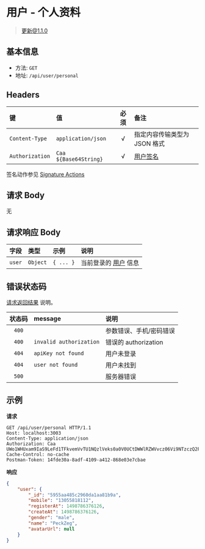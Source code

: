 # 用户 - 个人资料

> 更新@1.1.0

## 基本信息

* 方法: `GET`
* 地址: `/api/user/personal`

## Headers

键              | 值                    | 必须     | 备注
:-------------- | :-------------------- | :------: | :---------------------------
`Content-Type`  | `application/json`    | √        | 指定内容传输类型为 JSON 格式
`Authorization` | `Caa ${Base64String}` | √        | [用户签名][signature-authorization]

签名动作参见 [Signature Actions][signature-actions]

## 请求 Body

无

## 请求响应 Body

字段   | 类型     | 示例      | 说明
:----- | :------- | :-------- | :---------------------------------
`user` | `Object` | `{ ... }` | 当前登录的 [用户][user-model] 信息

## 错误状态码

[请求返回结果][response-format] 说明。

状态码 | message                 | 说明
:----: | :---------------------- |:----------------------
`400`  |                         | 参数错误、手机/密码错误
`400`  | `invalid authorization` | 错误的 authorization
`404`  | `apiKey not found`      | 用户未登录
`404`  | `user not found`        | 用户未找到
`500`  |                         | 服务器错误

## 示例

**请求**

```
GET /api/user/personal HTTP/1.1
Host: localhost:3003
Content-Type: application/json
Authorization: Caa UWo1WHUxam9IaS9LeFd1TFkvemVvTU1NQzlVeks0a0V0UCtDWWlRZWVvcz06Vi9NTzczQ2FBbWQveXpXK1h3TzRraGQ2MlRJPSAxNDk4ODc2NjUwODUx
Cache-Control: no-cache
Postman-Token: 14fde30a-8adf-4109-a412-868e03e7cbae
```

**响应**

```json
{
    "user": {
        "_id": "5955aa485c2960da1aa81b9a",
        "mobile": "13055818112",
        "registerAt": 1498786376126,
        "createAt": 1498786376126,
        "gender": "male",
        "name": "PeckZeg",
        "avatarUrl": null
    }
}
```

[signature-authorization]: ../../signature-authorization.md
[signature-actions]: ../../actions.md
[response-format]: ../../response-format.md

[user-model]: ../../models/user.md
